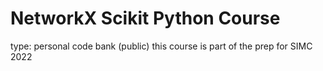 # NetworkX Scikit Python Course
 type: personal code bank (public)
 this course is part of the prep for SIMC 2022
